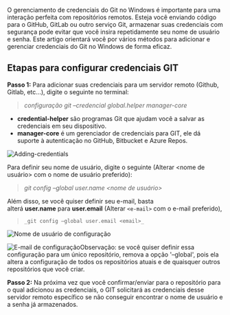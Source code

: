 O gerenciamento de credenciais do Git no Windows é importante para uma interação perfeita com repositórios remotos. Esteja você enviando código para o GitHub, GitLab ou outro serviço Git, armazenar suas credenciais com segurança pode evitar que você insira repetidamente seu nome de usuário e senha. Este artigo orientará você por vários métodos para adicionar e gerenciar credenciais do Git no Windows de forma eficaz.

## Etapas para configurar credenciais GIT

**Passo 1:** Para adicionar suas credenciais para um servidor remoto (Github, Gitlab, etc...), digite o seguinte no terminal:

> _configuração git –credencial global.helper manager-core_

- **credential-helper** são programas Git que ajudam você a salvar as credenciais em seu dispositivo.
- **manager-core** é um gerenciador de credenciais para GIT, ele dá suporte à autenticação no GitHub, Bitbucket e Azure Repos.

![Adding-credentials](https://media.geeksforgeeks.org/wp-content/uploads/20220607203507/image20220607203506620.png) 

Para definir seu nome de usuário, digite o seguinte (Alterar <nome de usuário> com o nome de usuário preferido):

> _git config –global user.name <nome de usuário>_

Além disso, se você quiser definir seu e-mail, basta alterá **user.name** para **user.email** (Alterar `<e-mail>` com o e-mail preferido),

> `_git config –global user.email <email>_`

![Nome de usuário de configuração](https://media.geeksforgeeks.org/wp-content/uploads/20220607205001/image20220607205000853.png) 

![E-mail de configuração](https://media.geeksforgeeks.org/wp-content/uploads/20220607205030/image20220607205029954.png)Observação: se você quiser definir essa configuração para um único repositório, remova a opção '–global', pois ela altera a configuração de todos os repositórios atuais e de quaisquer outros repositórios que você criar.

**Passo 2:** Na próxima vez que você confirmar/enviar para o repositório para o qual adicionou as credenciais, o GIT solicitará as credenciais desse servidor remoto específico se não conseguir encontrar o nome de usuário e a senha já armazenados.


